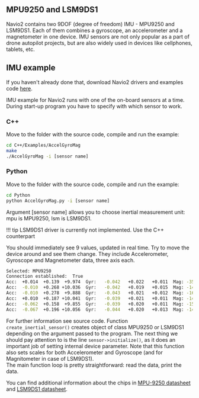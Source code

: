 ## MPU9250 and LSM9DS1

Navio2 contains two 9DOF (degree of freedom) IMU - MPU9250 and LSM9DS1. Each of them combines a gyroscope, an accelerometer and a magnetometer in one device. IMU sensors are not only popular as a part of drone autopilot projects, but are also widely used in devices like cellphones, tablets, etc.

## IMU example

If you haven't already done that, download Navio2 drivers and examples code [here](navio-repository-cloning/).

IMU example for Navio2 runs with one of the on-board sensors at a time. During start-up program you have to specify with which sensor to work.

### C++ 
Move to the folder with the source code, compile and run the example:

```bash
cd C++/Examples/AccelGyroMag
make
./AccelGyroMag -i [sensor name]
```

### Python  
Move to the folder with the source code, compile and run the example:
```bash
cd Python
python AccelGyroMag.py -i [sensor name]
```
Argument [sensor name] allows you to choose inertial measurement unit: mpu is MPU9250, lsm is LSM9DS1.

!!! tip
    LSM9DS1 driver is currently not implemented. Use the C++ counterpart

You should immediately see 9 values, updated in real time. Try to move the device around and see them change. They include Accelerometer, Gyroscope and Magnetometer data, three axis each.  
```bash
Selected: MPU9250
Connection established:  True
Acc:  +0.014  +0.139  +9.974  Gyr:   -0.042   +0.022   +0.011  Mag: -3525.450 +29.584  +0.000
Acc:  -0.010  +0.268 +10.036  Gyr:   -0.042   +0.019   +0.015  Mag: -14.963 +43.390 -50.130
Acc:  -0.010  +0.278  +9.888  Gyr:   -0.043   +0.021   +0.012  Mag: -16.566 +42.852 -50.302
Acc:  +0.010  +0.187 +10.041  Gyr:   -0.039   +0.021   +0.011  Mag: -14.963 +42.314 -50.817
Acc:  -0.062  +0.158  +9.855  Gyr:   -0.039   +0.020   +0.011  Mag: -15.497 +42.493 -49.959
Acc:  -0.067  +0.196 +10.056  Gyr:   -0.044   +0.020   +0.013  Mag: -14.963 +43.748 -50.130
```  

For further information see source code. Function ```create_inertial_sensor()``` creates object of class MPU9250 or LSM9DS1 depending on the argument passed to the program.
The next thing we should pay attention to is the line ```sensor->initialize()```, as it does an important job of setting internal device parameter. Note that this function also sets scales for both Accelerometer and Gyroscope (and for Magnitometer in case of LSM9DS1).  
The main function loop is pretty straightforward: read the data, print the data.

You can find additional information about the chips in [MPU-9250 datasheet](http://store.invensense.com/datasheets/invensense/MPU9250REV1.0.pdf) and [LSM9DS1 datasheet](http://www.st.com/st-web-ui/static/active/en/resource/technical/document/datasheet/DM00103319.pdf).

